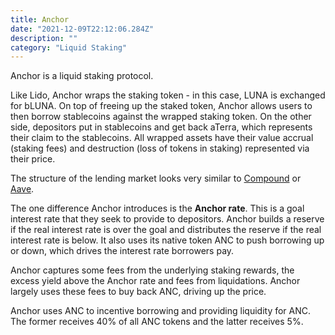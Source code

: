 ```yaml
---
title: Anchor
date: "2021-12-09T22:12:06.284Z"
description: ""
category: "Liquid Staking"
---
```


Anchor is a liquid staking protocol.

Like Lido, Anchor wraps the staking token - in this case, LUNA is exchanged for bLUNA. On top of freeing up the staked token, Anchor allows users to then borrow stablecoins against the wrapped staking token. On the other side, depositors put in stablecoins and get back aTerra, which represents their claim to the stablecoins. All wrapped assets have their value accrual (staking fees) and destruction (loss of tokens in staking) represented via their price.

The structure of the lending market looks very similar to [Compound](/compound/) or [Aave](/aave/).

The one difference Anchor introduces is the **Anchor rate**. This is a goal interest rate that they seek to provide to depositors. Anchor builds a reserve if the real interest rate is over the goal and distributes the reserve if the real interest rate is below. It also uses its native token ANC to push borrowing up or down, which drives the interest rate borrowers pay.

Anchor captures some fees from the underlying staking rewards, the excess yield above the Anchor rate and fees from liquidations. Anchor largely uses these fees to buy back ANC, driving up the price.

Anchor uses ANC to incentive borrowing and providing liquidity for ANC. The former receives 40% of all ANC tokens and the latter receives 5%.
